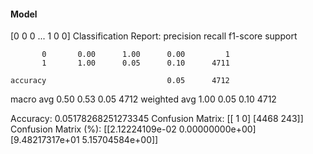 #### Model
[0 0 0 ... 1 0 0]
Classification Report:
              precision    recall  f1-score   support

           0       0.00      1.00      0.00         1
           1       1.00      0.05      0.10      4711

    accuracy                           0.05      4712
   macro avg       0.50      0.53      0.05      4712
weighted avg       1.00      0.05      0.10      4712

Accuracy: 0.05178268251273345
Confusion Matrix:
[[   1    0]
 [4468  243]]
Confusion Matrix (%):
[[2.12224109e-02 0.00000000e+00]
 [9.48217317e+01 5.15704584e+00]]
